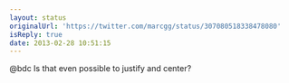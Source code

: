 ```yaml
---
layout: status
originalUrl: 'https://twitter.com/marcgg/status/307080518338478080'
isReply: true
date: 2013-02-28 10:51:15
---
```


@bdc Is that even possible to justify and center?
